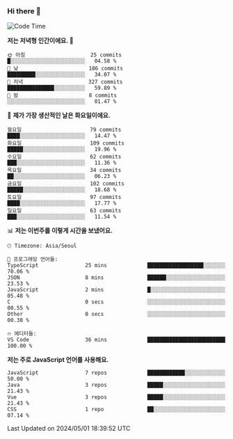 ### Hi there 👋

<!--
**hi-aa/hi-aa** is a ✨ _special_ ✨ repository because its `README.md` (this file) appears on your GitHub profile.

Here are some ideas to get you started:

- 🔭 I’m currently working on ...
- 🌱 I’m currently learning ...
- 👯 I’m looking to collaborate on ...
- 🤔 I’m looking for help with ...
- 💬 Ask me about ...
- 📫 How to reach me: ...
- 😄 Pronouns: ...
- ⚡ Fun fact: ...
-->

<!--START_SECTION:waka-->
![Code Time](http://img.shields.io/badge/Code%20Time-60%20hrs%2059%20mins-blue)

**저는 저녁형 인간이에요. 🦉** 

```text
🌞 아침                     25 commits          █░░░░░░░░░░░░░░░░░░░░░░░░   04.58 % 
🌆 낮　                     186 commits         █████████░░░░░░░░░░░░░░░░   34.07 % 
🌃 저녁                     327 commits         ███████████████░░░░░░░░░░   59.89 % 
🌙 밤　                     8 commits           ░░░░░░░░░░░░░░░░░░░░░░░░░   01.47 % 
```
📅 **제가 가장 생산적인 날은 화요일이에요.** 

```text
월요일                      79 commits          ████░░░░░░░░░░░░░░░░░░░░░   14.47 % 
화요일                      109 commits         █████░░░░░░░░░░░░░░░░░░░░   19.96 % 
수요일                      62 commits          ███░░░░░░░░░░░░░░░░░░░░░░   11.36 % 
목요일                      34 commits          ██░░░░░░░░░░░░░░░░░░░░░░░   06.23 % 
금요일                      102 commits         █████░░░░░░░░░░░░░░░░░░░░   18.68 % 
토요일                      97 commits          ████░░░░░░░░░░░░░░░░░░░░░   17.77 % 
일요일                      63 commits          ███░░░░░░░░░░░░░░░░░░░░░░   11.54 % 
```


📊 **저는 이번주를 이렇게 시간을 보냈어요.** 

```text
🕑︎ Timezone: Asia/Seoul

💬 프로그래밍 언어들: 
TypeScript               25 mins             ██████████████████░░░░░░░   70.06 % 
JSON                     8 mins              ██████░░░░░░░░░░░░░░░░░░░   23.53 % 
JavaScript               2 mins              █░░░░░░░░░░░░░░░░░░░░░░░░   05.48 % 
C                        0 secs              ░░░░░░░░░░░░░░░░░░░░░░░░░   00.55 % 
Other                    0 secs              ░░░░░░░░░░░░░░░░░░░░░░░░░   00.38 % 

🔥 에디터들: 
VS Code                  36 mins             █████████████████████████   100.00 % 
```

**저는 주로 JavaScript 언어를 사용해요.** 

```text
JavaScript               7 repos             ████████████░░░░░░░░░░░░░   50.00 % 
Java                     3 repos             █████░░░░░░░░░░░░░░░░░░░░   21.43 % 
Vue                      3 repos             █████░░░░░░░░░░░░░░░░░░░░   21.43 % 
CSS                      1 repo              ██░░░░░░░░░░░░░░░░░░░░░░░   07.14 % 
```




 Last Updated on 2024/05/01 18:39:52 UTC
<!--END_SECTION:waka-->
